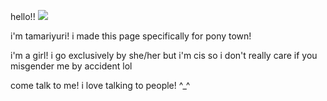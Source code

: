 
hello!! ![](https://64.media.tumblr.com/6e8b1d175db52a0cf208287157c92c28/1b5672df535286b8-cd/s75x75_c1/50914a1b408463a0a449d2c0b52f74cfb0d62228.gifv)

i'm tamariyuri! i made this page specifically for pony town!


i'm a girl! i go exclusively by she/her but i'm cis so i don't really care if you misgender me by accident lol


come talk to me! i love talking to people! ^_^



